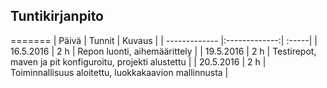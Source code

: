 ## Tuntikirjanpito

=======
| Päivä        | Tunnit           | Kuvaus  |
| ------------- |:-------------:| :-----|
| 16.5.2016 | 2 h | Repon luonti, aihemäärittely |
| 19.5.2016 | 2 h | Testirepot, maven ja pit konfiguroitu, projekti alustettu |
| 20.5.2016 | 2 h | Toiminnallisuus aloitettu, luokkakaavion mallinnusta |
